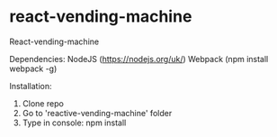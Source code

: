 # react-vending-machine
React-vending-machine

Dependencies:
NodeJS (https://nodejs.org/uk/)
Webpack (npm install webpack -g)

Installation:
1. Clone repo
2. Go to 'reactive-vending-machine' folder
3. Type in console: npm install

